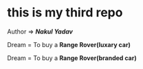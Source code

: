 # this is my third repo
Author => <b><i>Nakul Yadav</b></i>
<br>

Dream = To buy a <b>Range Rover(luxary car)</b>
<br>

Dream = To buy a <b>Range Rover(branded car)</b>

